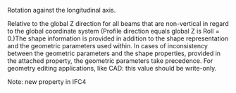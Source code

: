 Rotation against the longitudinal axis.

Relative to the global Z direction for all beams that are non-vertical in regard to the global coordinate system (Profile direction equals global Z is Roll = 0.)The shape information is provided in addition to the shape representation and the geometric parameters used within. In cases of inconsistency between the geometric parameters and the shape properties, provided in the attached property, the geometric parameters take precedence.  For geometry editing applications, like CAD: this value should be write-only. 

Note: new property in IFC4
